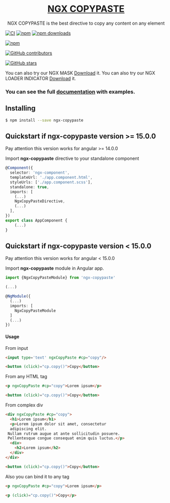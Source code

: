 <a href="http://jsdaddy.io/img/logo.png">
  <h1 align="center">NGX COPYPASTE</h1>
</a>

<p align="center">
  NGX COPYPASTE is the best directive to copy any content on any element
</p>

[![CI](https://github.com/JsDaddy/ngx-copypaste/actions/workflows/quality-check.yml/badge.svg?branch=develop)](https://github.com/JsDaddy/ngx-copypaste/actions/workflows/main.yml)
[![npm](https://img.shields.io/npm/v/ngx-copypaste.svg)](https://www.npmjs.com/package/ngx-copypaste)
[![npm downloads](https://img.shields.io/npm/dt/ngx-copypaste.svg)](https://npmjs.org/ngx-copypaste)

[![npm](https://img.shields.io/npm/dm/ngx-copypaste.svg)](https://www.npmjs.com/package/ngx-copypaste)

[![GitHub contributors](https://img.shields.io/github/contributors/JSDaddy/ngx-copypaste.svg?style=flat)](https://github.com/JSDaddy/ngx-copypaste)

[![GitHub stars](https://img.shields.io/github/stars/JSDaddy/ngx-copypaste.svg?label=GitHub%20Stars&style=flat)](https://github.com/JSDaddy/ngx-copypaste)

You can also try our NGX MASK [Download](https://www.npmjs.com/package/ngx-mask) it.
You can also try our NGX LOADER INDICATOR [Download](https://www.npmjs.com/package/ngx-loader-indicator) it.
### You can see the full [documentation](https://jsdaddy.github.io/ngx-copypaste/) with examples.
## Installing
```bash
$ npm install --save ngx-copypaste 
```

## Quickstart if ngx-copypaste version >= 15.0.0

Pay attention this version works for angular >= 14.0.0

Import **ngx-copypaste** directive to your standalone component

```typescript
@Component({
  selector: 'ngx-component',
  templateUrl: './app.component.html',
  styleUrls: ['./app.component.scss'],
  standalone: true,
  imports: [
    (...)
    NgxCopyPasteDirective,
    (...)
  ],
})
export class AppComponent {
    (...)
}
```

## Quickstart if ngx-copypaste version < 15.0.0

Pay attention this version works for angular < 15.0.0

Import **ngx-copypaste** module in Angular app.

```typescript
import {NgxCopyPasteModule} from 'ngx-copypaste'

(...)

@NgModule({
  (...)
  imports: [
    NgxCopyPasteModule
  ]
  (...)
})
```
#### Usage

From input

```html
<input type='text' ngxCopyPaste #cp="copy"/>

<button (click)="cp.copy()">Copy</button>
```

From any HTML tag

```html
<p ngxCopyPaste #cp="copy">Lorem ipsum</p>

<button (click)="cp.copy()">Copy</button>
```

From complex div

```html
<div ngxCopyPaste #cp="copy">
  <h1>Lorem ipsum</h1>
  <p>Lorem ipsum dolor sit amet, consectetur 
  adipiscing elit.
 Nullam rutrum augue at ante sollicitudin posuere.
 Pellentesque congue consequat enim quis luctus.</p>
  <div>
    <h2>Lorem ipsum</h2>
  </div>
</div>

<button (click)="cp.copy()">Copy</button>
```
Also you can bind it to any tag

```html
<p ngxCopyPaste #cp="copy">Lorem ipsum</p>

<p (click)="cp.copy()">Copy</p>
```
